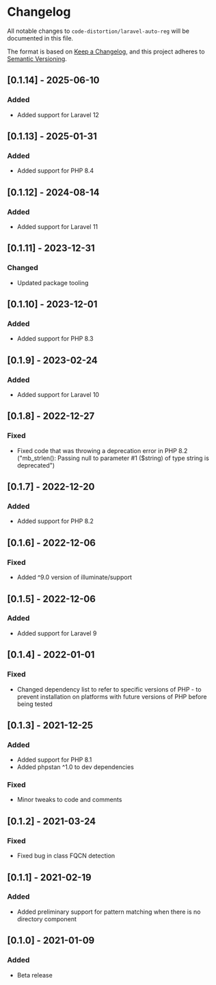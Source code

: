 # Changelog

All notable changes to `code-distortion/laravel-auto-reg` will be documented in this file.

The format is based on [Keep a Changelog](https://keepachangelog.com/en/1.1.0/), and this project adheres to [Semantic Versioning](https://semver.org/spec/v2.0.0.html).



## [0.1.14] - 2025-06-10

### Added
- Added support for Laravel 12



## [0.1.13] - 2025-01-31

### Added
- Added support for PHP 8.4



## [0.1.12] - 2024-08-14

### Added
- Added support for Laravel 11



## [0.1.11] - 2023-12-31

### Changed
- Updated package tooling



## [0.1.10] - 2023-12-01

### Added
- Added support for PHP 8.3



## [0.1.9] - 2023-02-24

### Added
- Added support for Laravel 10



## [0.1.8] - 2022-12-27

### Fixed
- Fixed code that was throwing a deprecation error in PHP 8.2 ("mb_strlen(): Passing null to parameter #1 ($string) of type string is deprecated")



## [0.1.7] - 2022-12-20

### Added
- Added support for PHP 8.2



## [0.1.6] - 2022-12-06

### Fixed
- Added ^9.0 version of illuminate/support



## [0.1.5] - 2022-12-06

### Added
- Added support for Laravel 9



## [0.1.4] - 2022-01-01

### Fixed
- Changed dependency list to refer to specific versions of PHP - to prevent installation on platforms with future versions of PHP before being tested



## [0.1.3] - 2021-12-25

### Added
- Added support for PHP 8.1
- Added phpstan ^1.0 to dev dependencies

### Fixed
- Minor tweaks to code and comments



## [0.1.2] - 2021-03-24

### Fixed
- Fixed bug in class FQCN detection



## [0.1.1] - 2021-02-19

### Added
- Added preliminary support for pattern matching when there is no directory component



## [0.1.0] - 2021-01-09

### Added
- Beta release
